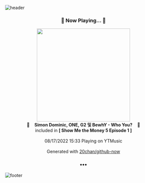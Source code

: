 ![header](https://capsule-render.vercel.app/api?type=wave&height=170&section=header&text=Hi.%20I'm%20SHIFT&fontColor=090707&fontAlignX=45&fontAlignY=65&fontSize=100)

<h3 align="center">🎵 Now Playing... 🎵</h3>
<p align="center">
  <a href="https://music.youtube.com/watch?v=wBOG8G6pbFY">
    <img width="300" src="https://lh3.googleusercontent.com/UCoyeNeYMqDn82dF55Rmft5YzsGM-_C3g3N6KKcsDdiLEbEDbifqsr-B7K1Oj1-WAiXuy1E8C5Z4zWy1dg">
  </a>
  <br>
  🎵&nbsp&nbsp&nbsp <b>Simon Dominic, ONE, G2 및 BewhY - Who You?</b> &nbsp&nbsp&nbsp🎵
  <br>
  included in <b>[ Show Me the Money 5 Episode 1 ]</b>
  
  <br />
  <br />
  08/17/2022 15:33 Playing on YTMusic
  <br />
  <br />
  Generated with <a href="https://github.com/20chan/github-now">20chan/github-now</a>
</p>

<h3 align="center">•••</h3>

![footer](https://capsule-render.vercel.app/api?type=wave&height=150&section=footer)
